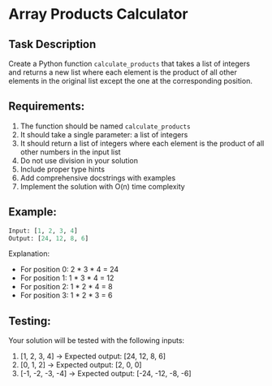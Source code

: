 # Array Products Calculator

## Task Description

Create a Python function `calculate_products` that takes a list of integers and returns a new list where each element is the product of all other elements in the original list except the one at the corresponding position.

## Requirements:

1. The function should be named `calculate_products`
2. It should take a single parameter: a list of integers
3. It should return a list of integers where each element is the product of all other numbers in the input list
4. Do not use division in your solution
5. Include proper type hints
6. Add comprehensive docstrings with examples
7. Implement the solution with O(n) time complexity

## Example:

```python
Input: [1, 2, 3, 4]
Output: [24, 12, 8, 6]
```

Explanation:
- For position 0: 2 * 3 * 4 = 24
- For position 1: 1 * 3 * 4 = 12
- For position 2: 1 * 2 * 4 = 8
- For position 3: 1 * 2 * 3 = 6

## Testing:

Your solution will be tested with the following inputs:
1. [1, 2, 3, 4] → Expected output: [24, 12, 8, 6]
2. [0, 1, 2] → Expected output: [2, 0, 0]
3. [-1, -2, -3, -4] → Expected output: [-24, -12, -8, -6]
